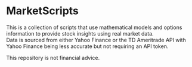 # MarketScripts
 
This is a collection of scripts that use mathematical models and options information to provide stock insights using real market data.  
Data is sourced from either Yahoo Finance or the TD Ameritrade API with Yahoo Finance being less accurate but not requiring an API token.  

This repository is not financial advice.  
